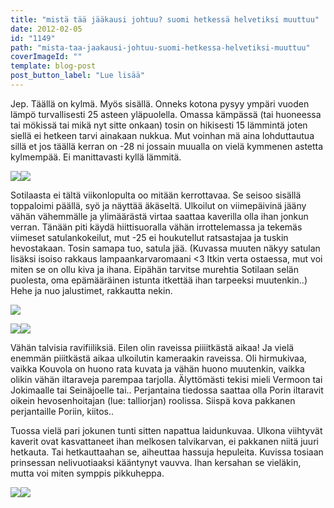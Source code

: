 ```yaml
---
title: "mistä tää jääkausi johtuu? suomi hetkessä helvetiksi muuttuu"
date: 2012-02-05
id: "1149"
path: "mista-taa-jaakausi-johtuu-suomi-hetkessa-helvetiksi-muuttuu"
coverImageId: ""
template: blog-post
post_button_label: "Lue lisää"
---
```


Jep. Täällä on kylmä. Myös sisällä. Onneks kotona pysyy ympäri vuoden lämpö turvallisesti 25 asteen yläpuolella. Omassa kämpässä (tai huoneessa tai mökissä tai mikä nyt sitte onkaan) tosin on hikisesti 15 lämmintä joten siellä ei hetkeen tarvi ainakaan nukkua. Mut voinhan mä aina lohduttautua sillä et jos täällä kerran on -28 ni jossain muualla on vielä kymmenen astetta kylmempää. Ei manittavasti kyllä lämmitä.

[![](/images/IMG_4489.jpg)](http://2.bp.blogspot.com/-2skqpIPRdgk/Ty6neLe9HiI/AAAAAAAAAS0/Zgmcur_lSPE/s1600/IMG_4489.jpg)[![](/images/IMG_4490.jpg)](http://4.bp.blogspot.com/-JOzLMaCyCl0/Ty6nibvhK9I/AAAAAAAAAS8/cdElz_TW4pY/s1600/IMG_4490.jpg)

Sotilaasta ei tältä viikonlopulta oo mitään kerrottavaa. Se seisoo sisällä toppaloimi päällä, syö ja näyttää äkäseltä. Ulkoilut on viimepäivinä jääny vähän vähemmälle ja ylimäärästä virtaa saattaa kaverilla olla ihan jonkun verran. Tänään piti käydä hiittisuoralla vähän irrottelemassa ja tekemäs viimeset satulankokeilut, mut -25 ei houkutellut ratsastajaa ja tuskin hevostakaan. Tosin samapa tuo, satula jää. (Kuvassa muuten näkyy satulan lisäksi isoiso rakkaus lampaankarvaromaani <3 Itkin verta ostaessa, mut voi miten se on ollu kiva ja ihana. Eipähän tarvitse murehtia Sotilaan selän puolesta, oma epämääräinen istunta itkettää ihan tarpeeksi muutenkin..) Hehe ja nuo jalustimet, rakkautta nekin.

[![](/images/IMG_4102.jpg)](http://1.bp.blogspot.com/-Ite5xjvzNt0/Ty6tvEtkfgI/AAAAAAAAATE/6eBkqEut2-E/s1600/IMG_4102.jpg)

[![](/images/IMG_4055.jpg)](http://3.bp.blogspot.com/-7755LhZPgxI/Ty6t1ra93kI/AAAAAAAAATM/VJ_Yin5_68M/s1600/IMG_4055.jpg)[![](/images/IMG_4210.jpg)](http://2.bp.blogspot.com/-0xrYVOnOdck/Ty6t5AxksyI/AAAAAAAAATU/2miuR-j5Gr8/s1600/IMG_4210.jpg)

Vähän talvisia ravifiiliksiä. Eilen olin raveissa piiiitkästä aikaa! Ja vielä enemmän piiitkästä aikaa ulkoilutin kameraakin raveissa. Oli hirmukivaa, vaikka Kouvola on huono rata kuvata ja vähän huono muutenkin, vaikka olikin vähän iltaraveja parempaa tarjolla. Älyttömästi tekisi mieli Vermoon tai Jokimaalle tai Seinäjoelle tai.. Perjantaina tiedossa saattaa olla Porin iltaravit oikein hevosenhoitajan (lue: talliorjan) roolissa. Siispä kova pakkanen perjantaille Poriin, kiitos..

Tuossa vielä pari jokunen tunti sitten napattua laidunkuvaa. Ulkona viihtyvät kaverit ovat kasvattaneet ihan melkosen talvikarvan, ei pakkanen niitä juuri hetkauta. Tai hetkauttaahan se, aiheuttaa hassuja hepuleita. Kuvissa tosiaan prinsessan nelivuotiaaksi kääntynyt vauvva. Ihan kersahan se vieläkin, mutta voi miten symppis pikkuheppa.

[![](/images/IMG_4541.jpg)](http://2.bp.blogspot.com/-7rVdCsBQqCg/Ty6vllnUlsI/AAAAAAAAATc/luQthg1zGvI/s1600/IMG_4541.jpg)[![](/images/IMG_4641.jpg)](http://1.bp.blogspot.com/-fKIpgF-aUUI/Ty6vrOaxM9I/AAAAAAAAATk/gH66JHDBvXg/s1600/IMG_4641.jpg)
